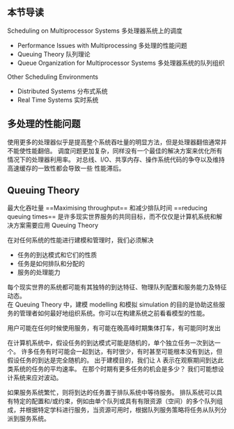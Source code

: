## 本节导读

Scheduling on Multiprocessor Systems 多处理器系统上的调度
- Performance Issues with Multiprocessing 多处理的性能问题
- Queuing Theory 队列理论
- Queue Organization for Multiprocessor Systems 多处理器系统的队列组织

Other Scheduling Environments 
- Distributed Systems 分布式系统
- Real Time Systems 实时系统


## 多处理的性能问题 

使用更多的处理器似乎是提高整个系统吞吐量的明显方法，但是处理器翻倍通常并不能使性能翻倍。
调度问题更加复杂，同样没有一个最佳的解决方案来优化所有情况下的处理器利用率。
对总线、I/O、共享内存、操作系统代码的争夺以及维持高速缓存的一致性都会导致一些 性能滞后。

## Queuing Theory

最大化吞吐量 ==Maximising throughput== 和减少排队时间 ==reducing queuing times== 是许多现实世界服务的共同目标，而不仅仅是计算机系统和解决方案需要应用 Queuing Theory

在对任何系统的性能进行建模和管理时，我们必须解决  
- 任务的到达模式和它们的性质 
- 任务是如何排队和分配的 
- 服务的处理能力

每个现实世界的系统都可能有其独特的到达特征、物理队列配置和服务能力及特征动态。  
在 Queuing Theory 中，建模 modelling 和模拟 simulation 的目的是协助这些服务的管理者如何最好地组织系统。你可以在构建系统之前看看模型的性能。

用户可能在任何时候使用服务，有可能在晚高峰时期集体打车，有可能同时发出



在计算机系统中，假设任务的到达模式可能是随机的，单个独立任务一次到达一个。 许多任务有时可能会一起到达，有时很少，有时甚至可能根本没有到达，但假设任务的到达是完全随机的。
出于建模目的，我们让 $\lambda$ 表示在观察期间到达此类系统的任务的平均速率。 在那个时期有更多任务的机会是多少？ 我们可能想设计系统来应对波动。


如果服务系统繁忙，则将到达的任务置于排队系统中等待服务。
排队系统可以具有特定的配置和/或约束，例如由单个队列或具有有限资源（空间）的多个队列组成，并根据特定学科进行服务，当资源可用时，根据队列服务策略将任务从队列分派到服务系统。

